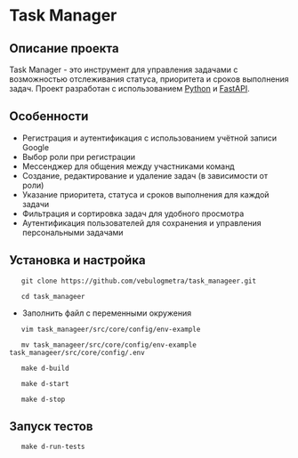# Task Manager

## Описание проекта
Task Manager - это инструмент для управления задачами с возможностью отслеживания статуса, приоритета и сроков выполнения задач. Проект разработан с использованием [Python](https://www.python.org/) и [FastAPI](https://fastapi.tiangolo.com/).

## Особенности
- Регистрация и аутентификация с использованием учётной записи Google 
- Выбор роли при регистрации
- Мессенджер для общения между участниками команд
- Создание, редактирование и удаление задач (в зависимости от роли)
- Указание приоритета, статуса и сроков выполнения для каждой задачи
- Фильтрация и сортировка задач для удобного просмотра
- Аутентификация пользователей для сохранения и управления персональными задачами

## Установка и настройка

```shell
   git clone https://github.com/vebulogmetra/task_manageer.git
```
```shell
   cd task_manageer
```
- Заполнить файл с переменными окружения

```shell
   vim task_manageer/src/core/config/env-example
```
```shell
   mv task_manageer/src/core/config/env-example task_manageer/src/core/config/.env
```
```shell
   make d-build
```
```shell
   make d-start
```
```shell
   make d-stop
```

## Запуск тестов

```shell
   make d-run-tests
```
